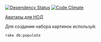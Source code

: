 [![Dependency Status](https://gemnasium.com/asiniy/nod_avatars.png)](https://gemnasium.com/asiniy/nod_avatars)
[![Code Climate](https://codeclimate.com/github/asiniy/nod_avatars.png)](https://codeclimate.com/github/asiniy/nod_avatars)

[Аватары для НОД](http://nodavs.asiniy.ru)


Для создания набора картинок используй:

```bash
rake db:populate
```
